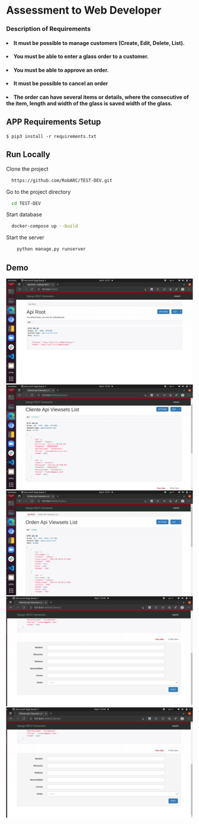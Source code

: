 # Assessment to Web Developer

### Description of Requirements

#### <li>It must be possible to manage customers (Create, Edit, Delete, List).</li>
#### <li>You must be able to enter a glass order to a customer.</li>
#### <li>You must be able to approve an order.</li>
#### <li>It must be possible to cancel an order</li>
#### <li>The order can have several items or details, where the consecutive of the item, length and width of the glass is saved width of the glass.</li>


## APP Requirements Setup

```
$ pip3 install -r requirements.txt
```

## Run Locally

Clone the project

```bash
  https://github.com/RobARC/TEST-DEV.git
```

Go to the project directory

```bash
  cd TEST-DEV
```

Start database

```bash
  docker-compose up --build
```

Start the server

```bash
    python manage.py runserver
```
## Demo

<img src="./images/demo1.png"/>
<img src="./images/demo2.png"/>
<img src="./images/demo3.png"/>
<img src="./images/demo5.png"/>
<img src="./images/demo5.png"/>